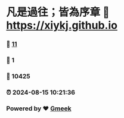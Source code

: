 # 凡是過往；皆為序章 :link: https://xiykj.github.io 
### :page_facing_up: [11](https://xiykj.github.io/tag.html) 
### :speech_balloon: 1 
### :hibiscus: 10425 
### :alarm_clock: 2024-08-15 10:21:36 
### Powered by :heart: [Gmeek](https://github.com/Meekdai/Gmeek)
